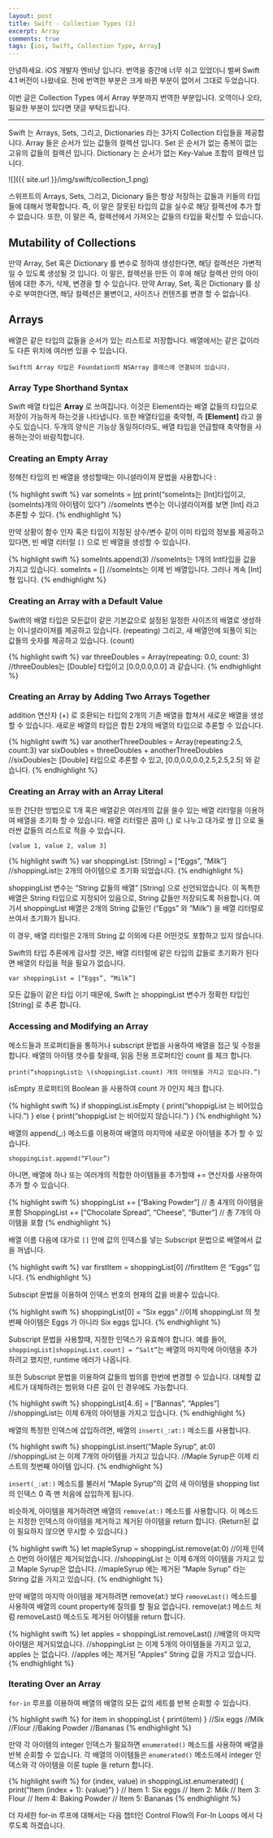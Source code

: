 ```yaml
---
layout: post
title: Swift - Collection Types (1)
excerpt: Array
comments: true
tags: [ios, Swift, Collection Type, Array]
---
```


안녕하세요. iOS 개발자 엔비냥 입니다. 번역을 중간에 너무 쉬고 있었더니 벌써 Swift 4.1 버전이 나왔네요. 전에 번역한 부분은 크게 바뀐 부분이 없어서 그대로 두었습니다.

이번 글은 Collection Types 에서 Array 부분까지 번역한 부분입니다. 오역이나 오타, 필요한 부분이 있다면 댓글 부탁드립니다.

---

Swift 는 Arrays, Sets, 그리고, Dictionaries 라는 3가지 Collection 타입들을 제공합니다.  Array 들은 순서가 있는 값들의 컬렉션 입니다. Set 은 순서가 없는 중복이 없는 고유의 값들의 컬렉션 입니다. Dictionary 는 순서가 없는 Key-Value 조합의 컬렉션 입니다.

![]({{ site.url }}/img/swift/collection_1.png)

스위프트의 Arrays, Sets, 그리고, Dicionary 들은 항상 저장하는 값들과 키들의 타입들에 대해서 명확합니다. 즉, 이 말은 잘못된 타입의 값을 실수로 해당 컬렉션에 추가 할 수 없습니다. 또한, 이 말은 즉, 컬렉션에서 가져오는 값들의 타입을 확신할 수 있습니다.

## Mutability of Collections
만약 Array, Set 혹은 Dictionary 를 변수로 정하여 생성한다면, 해당 컬렉션은 가변적일 수  있도록 생성될 것 입니다. 이 말은, 컬렉션을 만든 이 후에 해당 컬렉션 안의 아이템에 대한 추가, 삭제, 변경을 할 수 있습니다. 만약 Array, Set, 혹은 Dictionary 를 상수로 부여한다면, 해당 컬렉션은 불변이고, 사이즈나 컨텐츠를 변경 할 수 없습니다.

## Arrays
배열은 같은 타입의 값들을 순서가 있는 리스트로 저장합니다. 배열에서는 같은 값이라도 다른 위치에 여러번 있을 수 있습니다.

`Swift의 Array 타입은 Foundation의 NSArray 클래스에 연결되어 있습니다.`

### Array Type Shorthand Syntax
Swift 배열 타입은 **Array<Element>**  로 쓰여집니다. 이것은 Element라는 배열 값들의 타입으로 저장이 가능하게 하는것을 나타냅니다. 또한 배열타입을 축약형, 즉 **[Element]** 라고 쓸수도 있습니다. 두개의 양식은 기능상 동일하더라도, 배열 타입을 언급할때 축약형을 사용하는것이 바람직합니다.

### Creating an Empty Array
정해진 타입의 빈 배열을 생성할때는 이니셜라이져 문법을 사용합니다 :

{% highlight swift %}
var someInts = [Int]()
print(“someInts는 [Int]타입이고, \(someInts)개의 아이템이 있다”)
//someInts 변수는 이니셜라이져를 보면 [Int] 라고 추론할 수 있다.
{% endhighlight %}

만약 상황이 함수 인자 혹은 타입이 지정된 상수/변수 같이 이미 타입의 정보를 제공하고 있다면, 빈 배열 리터럴 `[]` 으로 빈 배열을  생성할 수 있습니다.

{% highlight swift %}
someInts.append(3)
//someInts는 1개의 Int타입을 값을 가지고 있습니다.
someInts = []
//someInts는 이제 빈 배열입니다. 그러나 계속 [Int]형 입니다.
{% endhighlight %}

### Creating an Array with a Default Value

Swift의 배열 타입은 모든값이 같은 기본값으로 설정된 일정한 사이즈의 배열로 생성하는 이니셜라이져를 제공하고 있습니다. (repeating) 그리고, 새 배열안에 되풀이 되는 값들의 숫자를 제공하고 있습니다. (count)

{% highlight swift %}
var threeDoubles = Array(repeating: 0.0, count: 3)
//threeDoubles는 [Double] 타입이고 [0.0,0.0,0.0] 과 같습니다.
{% endhighlight %}

### Creating an Array by Adding Two Arrays Together

addition 연산자 (+) 로 호환되는 타입의 2개의 기존 배열을 합쳐서 새로운 배열을 생성할 수 있습니다. 새로운 배열의 타입은 합친 2개의 배열의 타입으로 추론할 수 있습니다.

{% highlight swift %}
var anotherThreeDoubles = Array(repeating:2.5, count:3)
var sixDoubles = threeDoubles + anotherThreeDoubles
//sixDoubles는 [Double] 타입으로 추론할 수 있고, [0.0,0.0,0.0,2.5,2.5,2.5] 와 같습니다.
{% endhighlight %}

### Creating an Array with an Array Literal

또한 간단한 방법으로 1개 혹은 배열같은 여러개의 값을 쓸수 있는 배열 리터럴을 이용하여 배열을 초기화 할 수 있습니다.  배열 리터럴은 콤마 (,) 로 나누고 대가로 쌍 [] 으로 둘러싼 값들의 리스트로 적을 수 있습니다.

`[value 1, value 2, value 3]`

{% highlight swift %}
var shoppingList: [String] = [“Eggs”, “Milk”]
//shoppingList는 2개의 아이템으로 초기화 되었습니다.
{% endhighlight %}

shoppingList 변수는 “String 값들의 배열” [String] 으로  선언되었습니다. 이 독특한 배열은 String 타입으로 지정되어 있음으로, String 값들만 저장되도록 허용합니다. 여기서 shoppingList 배열은 2개의 String 값들인 (“Eggs” 와 “Milk”) 을 배열 리터럴로 쓰여서 초기화가 됩니다.

이 경우, 배열 리터럴은 2개의 String 값 이외에 다른 어떤것도 포함하고 있지 않습니다.  

Swift의 타입 추론에게 감사할 것은, 배열 리터럴에 같은 타입의 값들로 초기화가 된다면 배열의 타입을 적을 필요가 없습니다.

`var shoppingList = [“Eggs”, “Milk”]`

모든 값들이 같은 타입 이기 때문에, Swift 는 shoppingList 변수가 정확한 타입인 [String] 로 추론 합니다.

### Accessing and Modifying an Array

메소드들과 프로퍼티들을 통하거나 subscript 문법을 사용하여 배열을 접근 및 수정을 합니다. 배열의 아이템 갯수를 찾을때, 읽음 전용 프로퍼티인 count 를 체크 합니다.

`print(“shoppingList는 \(shoppingList.count) 개의 아이템을 가지고 있습니다.”)`

 isEmpty 프로퍼티의 Boolean 을 사용하여 count 가 0인지 체크 합니다.

{% highlight swift %}
if shoppingList.isEmpty {
	print(“shoppigList 는 비어있습니다.”)
} else {
	print(“shoppigList 는 비어있지 않습니다.”)
}
{% endhighlight %}

배열의 append(_:) 메소드를 이용하여 배열의 마지막에 새로운 아이템을 추가 할 수 있습니다.

`shoppingList.append(“Flour”)`

아니면, 배열에 하나 또는 여러개의 적합한 아이템들을 추가할때 += 연산자를 사용하여 추가 할 수 있습니다.

{% highlight swift %}
shoppingList += [“Baking Powder”] // 총 4개의 아이템을 포함
ShoppingList += [“Chocolate Spread”, “Cheese”, “Butter”] // 총 7개의 아이템을 포함
{% endhighlight %}

배열 이름 다음에 대가로 `[]`  안에 값의 인덱스를 넣는 Subscript 문법으로 배열에서 값을 꺼냅니다.

{% highlight swift %}
var firstItem = shoppingList[0]
//firstItem 은 “Eggs” 입니다.
{% endhighlight %}

 Subscipt 문법을 이용하여 인덱스 번호의 현재의 값을 바꿀수 있습니다.

{% highlight swift %}
shoppingList[0] = “Six eggs”
//이제 shoppingList 의 첫번째 아이템은 Eggs 가 아니라 Six eggs 입니다.
{% endhighlight %}

Subscript 문법을 사용할때, 지정한 인덱스가 유효해야 합니다. 예를 들어, `shoppingList[shoppingList.count] = “Salt”`는 배열의 마지막에 아이템을 추가 하려고 했지만, runtime 에러가 나옵니다.

또한 Subscript 문법을 이용하여 값들의 범의를 한번에 변경할 수 있습니다. 대체할 값 세트가 대체하려는 범위와 다른 길이 인 경우에도 가능합니다.

{% highlight swift %}
shoppingList[4..6] = [“Bannas”, “Apples”]
//shoppingList는 이제 6개의 아이템을 가지고 있습니다.
{% endhighlight %}

배열의 특정한 인덱스에 삽입하려면, 배열의 `insert(_:at:)` 메소드를 사용합니다.

{% highlight swift %}
shoppingList.insert(“Maple Syrup”, at:0)
//shoppingList 는 이제 7개의 아이템을 가지고 있습니다.
//Maple Syrup은 이제 리스트의 첫번째 아이템 입니다.
{% endhighlight %}

`insert(_:at:)` 메소드를 불러서 “Maple Syrup”의 값의 새 아이템을 shopping list 의 인덱스 0 즉 맨 처음에 삽입하게 됩니다.

비슷하게, 아이템을 제거하려면 배열의 `remove(at:)` 메소드를 사용합니다. 이 메소드는 지정한 인덱스의 아이템을 제거하고 제거된 아이템을 return 합니다. (Return된 값이 필요하지 않으면 무시할 수 있습니다.)

{% highlight swift %}
let mapleSyrup = shoppingList.remove(at:0)
//이제 인덱스 0번의 아이템은 제거되었습니다.
//shoppingList 는 이제 6개의 아이템을 가지고 있고 Maple Syrup은 없습니다.
//mapleSyrup 에는 제거된 “Maple Syrup” 라는 String 값을 가지고 있습니다.
{% endhighlight %}

만약 배열의 마지막 아이템을 제거하려면 remove(at:) 보다 `removeLast()` 메소드를 사용하여 배열의 count property에 질의를 할 필요 없습니다. remove(at:) 메소드 처럼 removeLast() 메소드도 제거된 아이템을 return 합니다.

{% highlight swift %}
let apples = shoppingList.removeLast()
//배열의 마지막 아이템은 제거되었습니다.
//shoppingList 는 이제 5개의 아이템들을 가지고 있고, apples 는 없습니다.
//apples 에는 제거된 “Apples” String 값을 가지고 있습니다.
{% endhighlight %}

### Iterating Over an Array

`for-in` 루프를 이용하여 배열의 배열의 모든 값의 세트를 반복 순회할 수 있습니다.

{% highlight swift %}
for item in shoppingList {
	print(item)
}
//Six eggs
//Milk
//Flour
//Baking Powder
//Bananas
{% endhighlight %}

 만약 각 아이템의 integer 인덱스가 필요하면 `enumerated()` 메소드를 사용하여 배열을 반복 순회할 수 있습니다. 각 배열의 아이템들은 `enumerated()` 메소드에서 integer 인덱스와 각 아이템을 이룬 tuple 을 return 합니다.

{% highlight swift %}
for (index, value) in shoppingList.enumerated() {
	print(“Item \(index + 1): \(value)”)
}
// Item 1: Six eggs
// Item 2: Milk
// Item 3: Flour
// Item 4: Baking Powder
// Item 5: Bananas
{% endhighlight %}

더 자세한 for-in 루프에 대해서는 다음 챕터인 Control Flow의 For-In Loops 에서 다루도록 하겠습니다.
